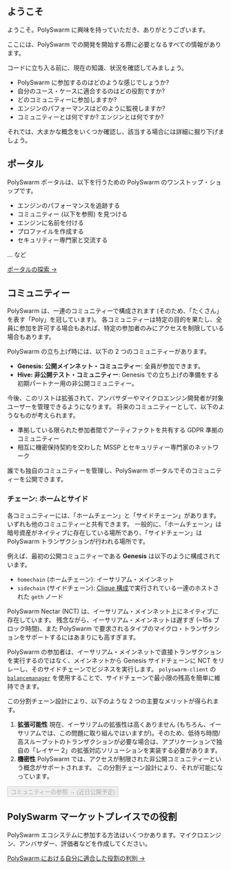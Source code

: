 ## ようこそ

ようこそ。PolySwarm に興味を持っていただき、ありがとうございます。

ここには、PolySwarm での開発を開始する際に必要となるすべての情報があります。

コードに立ち入る前に、現在の知識、状況を確認してみましょう。

* PolySwarm に参加するのはどのような感じでしょうか?
* 自分のユース・ケースに適合するのはどの役割ですか?
* どのコミュニティーに参加しますか?
* エンジンのパフォーマンスはどのように監視しますか?
* コミュニティーとは何ですか? エンジンとは何ですか?

それでは、大まかな概念をいくつか確認し、該当する場合には詳細に掘り下げましょう。

## ポータル

PolySwarm ポータルは、以下を行うための PolySwarm のワンストップ・ショップです。

* エンジンのパフォーマンスを追跡する
* コミュニティー (以下を参照) を見つける
* エンジンに名前を付ける
* プロファイルを作成する
* セキュリティー専門家と交流する

... など

[ポータルの探索 →](https://polyswarm.network/)

## コミュニティー

PolySwarm は、一連のコミュニティーで構成されます (そのため、「たくさん」を表す「Poly」を冠しています)。 各コミュニティーは特定の目的を果たし、全員に参加を許可する場合もあれば、特定の参加者のみにアクセスを制限している場合もあります。

PolySwarm の立ち上げ時には、以下の 2 つのコミュニティーがあります。

* **Genesis: 公開メインネット・コミュニティー**: 全員が参加できます。
* **Hive: 非公開テスト・コミュニティー**: Genesis での立ち上げの準備をする初期パートナー用の非公開コミュニティー。

今後、このリストは拡張されて、アンバサダーやマイクロエンジン開発者が対象ユーザーを管理できるようになります。 将来のコミュニティーとして、以下のようなものが考えられます。

* 準拠している限られた参加者間でアーティファクトを共有する GDPR 準拠のコミュニティー
* 相互に機密保持契約を交わした MSSP とセキュリティー専門家のネットワーク

誰でも独自のコミュニティーを管理し、PolySwarm ポータルでそのコミュニティーを公開できます。

### チェーン: ホームとサイド

各コミュニティーには、「ホームチェーン」と「サイドチェーン」があります。いずれも他のコミュニティーと共有できます。 一般的に、「ホームチェーン」は暗号資産がネイティブに存在している場所であり、「サイドチェーン」は PolySwarm トランザクションが行われる場所です。

例えば、最初の公開コミュニティーである **Genesis** は以下のように構成されています。

* `homechain` (ホームチェーン): イーサリアム・メインネット
* `sidechain` (サイドチェーン): [Clique 構成](https://github.com/ethereum/EIPs/issues/225)で実行されている一連のホストされた `geth` ノード

PolySwarm Nectar (NCT) は、イーサリアム・メインネット上にネイティブに存在しています。 残念ながら、イーサリアム・メインネットは遅すぎ (~15s ブロック時間)、また PolySwarm で要求されるタイプのマイクロ・トランザクションをサポートするにはあまりにも高すぎます。

PolySwarm の参加者は、イーサリアム・メインネットで直接トランザクションを実行するのではなく、メインネットから Genesis サイドチェーンに NCT をリレーし、そのサイドチェーンでビジネスを実行します。 `polyswarm-client` の [`balancemanager`](https://github.com/polyswarm/polyswarm-client/tree/master/src/balancemanager) を使用することで、サイドチェーンで最小限の残高を簡単に維持できます。

この分割チェーン設計により、以下のような 2 つの主要なメリットが得られます。

1. **拡張可能性** 現在、イーサリアムの拡張性は高くありません (もちろん、イーサリアムでは、この問題に取り組んではいますが)。そのため、低待ち時間/高スループットのトランザクションが必要な場合は、アプリケーションで独自の「レイヤー 2」の拡張対応ソリューションを実装する必要があります。
2. **機密性** PolySwarm では、アクセスが制限された非公開コミュニティーという概念がサポートされます。 この分割チェーン設計により、それが可能になっています。

<button disabled>コミュニティーの参照 → (近日公開予定)</button>

## PolySwarm マーケットプレイスでの役割

PolySwarm エコシステムに参加する方法はいくつかあります。マイクロエンジン、アンバサダー、評価者などを作成してください。

[PolySwarm における自分に適合した役割の判別 →](/concepts-participants/)